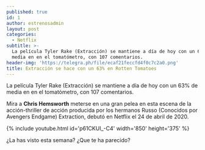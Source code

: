 ```yaml
---
published: true
id: 1
author: estrenosadmin
layout: post
categories:
  - Netflix
subtitle: >-
  La película Tyler Rake (Extracción) se mantiene a día de hoy con un 63% de
  media en en el tomatómetro, con 107 comentarios.
header-img: 'https://telegra.ph/file/ecaf21feccfd4f0c7c2a0.png'
title: Extracción se hace con un 63% en Rotten Tomatoes
---
```

La película Tyler Rake (Extracción) se mantiene a día de hoy con un 63% de media en en el tomatómetro, con 107 comentarios. 

Mira a **Chris Hemsworth** meterse en una gran pelea en esta escena de la acción-thriller de acción producida por los hermanos Russo (Conocidos por Avengers Endgame) Extraction, debutó en Netflix el 24 de abril de 2020. 

{% include youtube.html id='p61CKUI_-C4' width='850' height='375' %}

¿La has visto esta semana? ¿Que te ha parecido?

